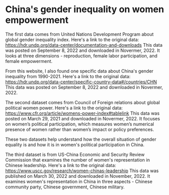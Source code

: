 # China's gender inequality on women empowerment
 
The first data comes from United Nations Development Program about global gender inequality index. Here's a link to the original data: https://hdr.undp.org/data-center/documentation-and-downloads
This data was posted on September 8, 2022 and downloaded in Novermer, 2022. It looks at three dimensions - reproduction, female labor participation, and female empowerment.

From this website, I also found one specific data about China's gender inequality from 1990-2021. Here's a link to the original data: https://hdr.undp.org/data-center/specific-country-data#/countries/CHN
This data was posted on September 8, 2022 and downloaded in Novermer, 2022. 

The second dataset comes from Council of Foreign relations about global political women power. Here's a link to the original data: https://www.cfr.org/article/womens-power-index#tablelink
This data was posted on March 29, 2021 and downloaded in Novermer, 2022. It focuses on women’s political participation, which measures women’s numerical presence of women rather than women’s impact or policy preferences.

These two datasets help understand how the overall situation of gender equality is and how it is in women's political participation in China.


The third dataset is from US-China Economic and Security Review Commission that examines the number of women's representation in Chinese leadership. Here's a link to the original data: https://www.uscc.gov/research/women-chinas-leadership
This data was published on March 30, 2022 and downloaded in November, 2022. It examines women's representation in China in three aspects - Chinese community party, Chinese government, Chinese military.
